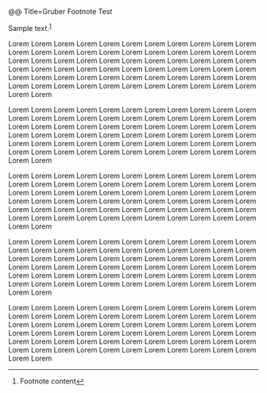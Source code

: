 @@ Title=Gruber Footnote Test

<p>Sample text.<sup id="fnref1"><a href="#fn1">1</a></sup></p>

<p>Lorem Lorem Lorem Lorem Lorem Lorem Lorem Lorem Lorem Lorem Lorem Lorem Lorem Lorem Lorem Lorem Lorem Lorem Lorem Lorem Lorem Lorem Lorem Lorem Lorem Lorem Lorem Lorem Lorem Lorem Lorem Lorem Lorem Lorem Lorem Lorem Lorem Lorem Lorem Lorem Lorem Lorem Lorem Lorem Lorem Lorem Lorem Lorem Lorem Lorem Lorem Lorem Lorem Lorem Lorem Lorem Lorem Lorem Lorem Lorem Lorem Lorem Lorem Lorem Lorem Lorem Lorem Lorem</p>

<p>Lorem Lorem Lorem Lorem Lorem Lorem Lorem Lorem Lorem Lorem Lorem Lorem Lorem Lorem Lorem Lorem Lorem Lorem Lorem Lorem Lorem Lorem Lorem Lorem Lorem Lorem Lorem Lorem Lorem Lorem Lorem Lorem Lorem Lorem Lorem Lorem Lorem Lorem Lorem Lorem Lorem Lorem Lorem Lorem Lorem Lorem Lorem Lorem Lorem Lorem Lorem Lorem Lorem Lorem Lorem Lorem Lorem Lorem Lorem Lorem Lorem Lorem Lorem Lorem Lorem Lorem Lorem Lorem</p>

<p>Lorem Lorem Lorem Lorem Lorem Lorem Lorem Lorem Lorem Lorem Lorem Lorem Lorem Lorem Lorem Lorem Lorem Lorem Lorem Lorem Lorem Lorem Lorem Lorem Lorem Lorem Lorem Lorem Lorem Lorem Lorem Lorem Lorem Lorem Lorem Lorem Lorem Lorem Lorem Lorem Lorem Lorem Lorem Lorem Lorem Lorem Lorem Lorem Lorem Lorem Lorem Lorem Lorem Lorem Lorem Lorem Lorem Lorem Lorem Lorem Lorem Lorem Lorem Lorem Lorem Lorem Lorem Lorem</p>

<p>Lorem Lorem Lorem Lorem Lorem Lorem Lorem Lorem Lorem Lorem Lorem Lorem Lorem Lorem Lorem Lorem Lorem Lorem Lorem Lorem Lorem Lorem Lorem Lorem Lorem Lorem Lorem Lorem Lorem Lorem Lorem Lorem Lorem Lorem Lorem Lorem Lorem Lorem Lorem Lorem Lorem Lorem Lorem Lorem Lorem Lorem Lorem Lorem Lorem Lorem Lorem Lorem Lorem Lorem Lorem Lorem Lorem Lorem Lorem Lorem Lorem Lorem Lorem Lorem Lorem Lorem Lorem Lorem</p>

<p>Lorem Lorem Lorem Lorem Lorem Lorem Lorem Lorem Lorem Lorem Lorem Lorem Lorem Lorem Lorem Lorem Lorem Lorem Lorem Lorem Lorem Lorem Lorem Lorem Lorem Lorem Lorem Lorem Lorem Lorem Lorem Lorem Lorem Lorem Lorem Lorem Lorem Lorem Lorem Lorem Lorem Lorem Lorem Lorem Lorem Lorem Lorem Lorem Lorem Lorem Lorem Lorem Lorem Lorem Lorem Lorem Lorem Lorem Lorem Lorem Lorem Lorem Lorem Lorem Lorem Lorem Lorem Lorem</p>

<div class="footnotes">
<hr />
	<ol>
		<li id="fn1">
			<p>Footnote content<a href="#fnref1"  class="footnoteBackLink" title="Jump back to footnote 1 in the text.">&#x21A9;&#xFE0E;</a></p>
		</li>
	</ol>
</div>